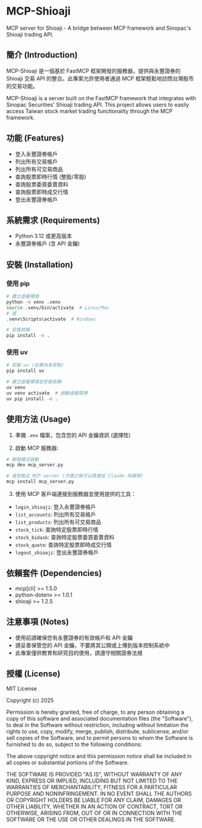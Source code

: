 # MCP-Shioaji

MCP server for Shioaji - A bridge between MCP framework and Sinopac's Shioaji trading API.

## 簡介 (Introduction)

MCP-Shioaji 是一個基於 FastMCP 框架開發的服務器，提供與永豐證券的 Shioaji 交易 API 的整合。此專案允許使用者通過 MCP 框架輕鬆地訪問台灣股市的交易功能。

MCP-Shioaji is a server built on the FastMCP framework that integrates with Sinopac Securities' Shioaji trading API. This project allows users to easily access Taiwan stock market trading functionality through the MCP framework.

## 功能 (Features)

- 登入永豐證券帳戶
- 列出所有交易帳戶
- 列出所有可交易商品
- 查詢股票即時行情 (整股/零股)
- 查詢股票委買委賣資料
- 查詢股票即時成交行情
- 登出永豐證券帳戶

## 系統需求 (Requirements)

- Python 3.12 或更高版本
- 永豐證券帳戶 (含 API 金鑰)

## 安裝 (Installation)

### 使用 pip

```bash
# 建立虛擬環境
python -m venv .venv
source .venv/bin/activate  # Linux/Mac
# 或
.venv\Scripts\activate  # Windows

# 安裝依賴
pip install -e .
```

### 使用 uv

```bash
# 安裝 uv (如果尚未安裝)
pip install uv

# 建立虛擬環境並安裝依賴
uv venv
uv venv activate  # 啟動虛擬環境
uv pip install -e .
```

## 使用方法 (Usage)

1. 準備 `.env` 檔案，包含您的 API 金鑰資訊 (選擇性)

2. 啟動 MCP 服務器:

```bash
# 開發模式啟動
mcp dev mcp_server.py

# 或安裝此 MCP server (方便之後可以直接從 Claude 來調用)
mcp install mcp_server.py
```

3. 使用 MCP 客戶端連接到服務器並使用提供的工具：

- `login_shioaji`: 登入永豐證券帳戶
- `list_accounts`: 列出所有交易帳戶
- `list_products`: 列出所有可交易商品
- `stock_tick`: 查詢特定股票即時行情
- `stock_bidask`: 查詢特定股票委買委賣資料
- `stock_quote`: 查詢特定股票即時成交行情
- `logout_shioaji`: 登出永豐證券帳戶

## 依賴套件 (Dependencies)

- mcp[cli] >= 1.5.0
- python-dotenv >= 1.0.1
- shioaji >= 1.2.5

## 注意事項 (Notes)

- 使用前請確保您有永豐證券的有效帳戶和 API 金鑰
- 請妥善保管您的 API 金鑰，不要將其公開或上傳到版本控制系統中
- 此專案僅供教育和研究目的使用，請遵守相關證券法規

## 授權 (License)

MIT License

Copyright (c) 2025

Permission is hereby granted, free of charge, to any person obtaining a copy
of this software and associated documentation files (the "Software"), to deal
in the Software without restriction, including without limitation the rights
to use, copy, modify, merge, publish, distribute, sublicense, and/or sell
copies of the Software, and to permit persons to whom the Software is
furnished to do so, subject to the following conditions:

The above copyright notice and this permission notice shall be included in all
copies or substantial portions of the Software.

THE SOFTWARE IS PROVIDED "AS IS", WITHOUT WARRANTY OF ANY KIND, EXPRESS OR
IMPLIED, INCLUDING BUT NOT LIMITED TO THE WARRANTIES OF MERCHANTABILITY,
FITNESS FOR A PARTICULAR PURPOSE AND NONINFRINGEMENT. IN NO EVENT SHALL THE
AUTHORS OR COPYRIGHT HOLDERS BE LIABLE FOR ANY CLAIM, DAMAGES OR OTHER
LIABILITY, WHETHER IN AN ACTION OF CONTRACT, TORT OR OTHERWISE, ARISING FROM,
OUT OF OR IN CONNECTION WITH THE SOFTWARE OR THE USE OR OTHER DEALINGS IN THE
SOFTWARE.